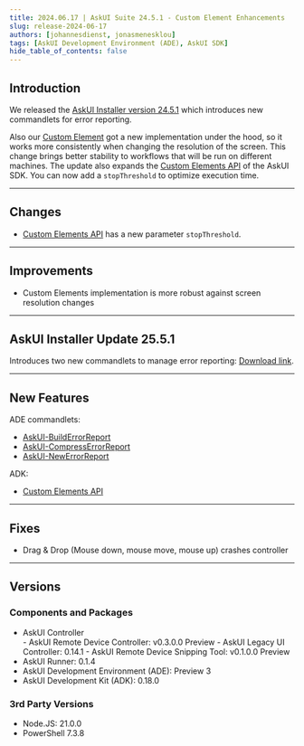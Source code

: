 ```yaml
---
title: 2024.06.17 | AskUI Suite 24.5.1 - Custom Element Enhancements
slug: release-2024-06-17
authors: [johannesdienst, jonasmenesklou]
tags: [AskUI Development Environment (ADE), AskUI SDK]
hide_table_of_contents: false
---
```


## Introduction
We released the [AskUI Installer version 24.5.1](#askui-installer-update-2551) which introduces new commandlets for error reporting.

Also our [Custom Element](#changes) got a new implementation under the hood, so it works more consistently when changing the resolution of the screen. This change brings better stability to workflows that will be run on different machines. The update also expands the [Custom Elements API](https://docs.askui.com/docs/api/Element-Descriptions/customelement) of the AskUI SDK. You can now add a `stopThreshold` to optimize execution time.

---

## Changes

- [Custom Elements API](https://docs.askui.com/docs/api/Element-Descriptions/customelement) has a new parameter `stopThreshold`.

---

## Improvements

- Custom Elements implementation is more robust against screen resolution changes

---

## AskUI Installer Update 25.5.1
Introduces two new commandlets to manage error reporting: [Download link](https://files.askui.com/releases/Installer/24.5.1/AskUI-Suite-24.5.1-System-Installer-Win-AMD64-Full.exe).

---

## New Features
ADE commandlets:

- [AskUI-BuildErrorReport](https://docs.askui.com/docs/general/Components/AskUI-Development-Environment#askui-builderrorreport-command)
- [AskUI-CompressErrorReport](https://docs.askui.com/docs/general/Components/AskUI-Development-Environment#askui-compresserrorreport-command)
- [AskUI-NewErrorReport](https://docs.askui.com/docs/general/Components/AskUI-Development-Environment#askui-newerrorreport-command)

ADK:
- [Custom Elements API](https://docs.askui.com/docs/api/Element-Descriptions/customelement)

---

## Fixes

- Drag & Drop (Mouse down, mouse move, mouse up) crashes controller

---
## Versions

### Components and Packages
- AskUI Controller  
        - AskUI Remote Device Controller: v0.3.0.0 Preview 
        - AskUI Legacy UI Controller: 0.14.1
        - AskUI Remote Device Snipping Tool: v0.1.0.0 Preview
- AskUI Runner: 0.1.4
- AskUI Development Environment (ADE): Preview 3
- AskUI Development Kit (ADK): 0.18.0

### 3rd Party Versions
- Node.JS: 21.0.0
- PowerShell 7.3.8